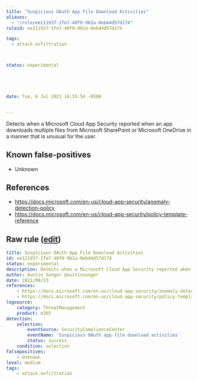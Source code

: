 ```yaml
---
title: "Suspicious OAuth App File Download Activities"
aliases:
  - "/rule/ee111937-1fe7-40f0-962a-0eb44d57d174"
ruleid: ee111937-1fe7-40f0-962a-0eb44d57d174

tags:
  - attack.exfiltration



status: experimental





date: Tue, 6 Jul 2021 16:55:54 -0500


---
```


Detects when a Microsoft Cloud App Security reported when an app downloads multiple files from Microsoft SharePoint or Microsoft OneDrive in a manner that is unusual for the user.

<!--more-->


## Known false-positives

* Unknown



## References

* https://docs.microsoft.com/en-us/cloud-app-security/anomaly-detection-policy
* https://docs.microsoft.com/en-us/cloud-app-security/policy-template-reference


## Raw rule ([edit](https://github.com/SigmaHQ/sigma/edit/master/rules/cloud/m365/microsoft365_suspicious_oauth_app_file_download_activities.yml))
```yaml
title: Suspicious OAuth App File Download Activities
id: ee111937-1fe7-40f0-962a-0eb44d57d174
status: experimental
description: Detects when a Microsoft Cloud App Security reported when an app downloads multiple files from Microsoft SharePoint or Microsoft OneDrive in a manner that is unusual for the user.
author: Austin Songer @austinsonger
date: 2021/08/23
references:
    - https://docs.microsoft.com/en-us/cloud-app-security/anomaly-detection-policy
    - https://docs.microsoft.com/en-us/cloud-app-security/policy-template-reference
logsource:
    category: ThreatManagement
    product: m365
detection:
    selection:
        eventSource: SecurityComplianceCenter
        eventName: 'Suspicious OAuth app file download activities'
        status: success
    condition: selection
falsepositives:
    - Unknown
level: medium
tags:
    - attack.exfiltration

```
